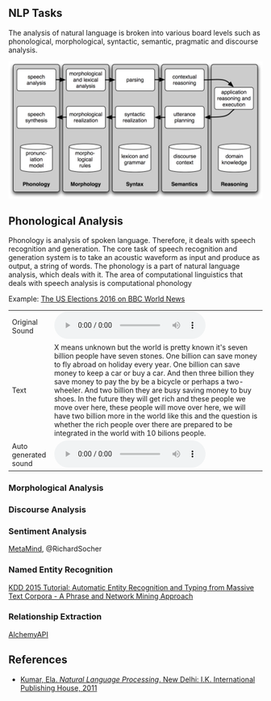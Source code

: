 ## NLP Tasks

The analysis of natural language is broken into various board levels such as phonological, morphological, syntactic, semantic, pragmatic and discourse analysis.

![](images/dialogue.png)

## Phonological Analysis

Phonology is analysis of spoken language. Therefore, it deals with speech recognition and generation. The core task of speech recognition and generation system is to take an acoustic waveform as input and produce as output, a string of words. The phonology is a part of natural language analysis, which deals with it. The area of computational linguistics that deals with speech analysis is computational phonology

Example: [The US Elections 2016 on BBC World News](https://www.youtube.com/watch?v=na7uU4Ba8dY)

<table>

<tr>
<td>Original Sound</td>
<td>
<audio controls>
  <source src="https://github.com/magizbox/natural_language_processing/blob/master/docs/sound/Hans_Roslings.mp3?raw=true" type="audio/mpeg">
Your browser does not support the audio element.
</audio>
</td>
</tr>
<tr>
<td class="col-xs-3">Text</td>
<td>
X means unknown but the world is pretty known it's seven billion people have seven stones. One billion can save money to fly abroad on holiday every year. One billion can save money to keep a car or buy a car. And then three billion they save money to pay the by be a bicycle or perhaps a two-wheeler. And two billion they are busy saving money to buy shoes. In the future they will get rich and these people we move over here, these people will move over here, we will have two billion more in the world like this and the question is whether the rich people over there are prepared to be integrated in the world with 10 bilions people.
</td>
</tr>
<tr>
<td>Auto generated sound</td>
<td>
<audio controls>
  <source src="https://github.com/magizbox/natural_language_processing/blob/master/docs/sound/Hans_Roslings.mp3?raw=true" type="audio/mpeg">
Your browser does not support the audio element.
</audio>
</td>
</tr>
</table>



### Morphological Analysis

### Discourse Analysis

### Sentiment Analysis

<a href="https://www.metamind.io/about" target="_blank">MetaMind</a>, @RichardSocher

### Named Entity Recognition

<a href="http://research.microsoft.com/en-us/people/chiw/kdd15tutorial.aspx" target="_blank">KDD 2015 Tutorial: Automatic Entity Recognition and Typing from Massive Text Corpora - A Phrase and Network Mining Approach</a>

### Relationship Extraction

<a href="http://www.alchemyapi.com/api/relation-extraction" target="_blank">AlchemyAPI</a>

## References

* [Kumar, Ela. *Natural Language Processing*. New Delhi: I.K. International Publishing House, 2011](https://www.amazon.com/Natural-Language-Processing-Ela-Kumar/dp/9380578776/ref=sr_1_1?s=books&ie=UTF8&qid=1476086806&sr=1-1&keywords=9789380578774)